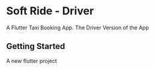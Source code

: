 # Soft Ride - Driver

A Flutter Taxi Booking App. The Driver Version of the App

## Getting Started

A new flutter project
